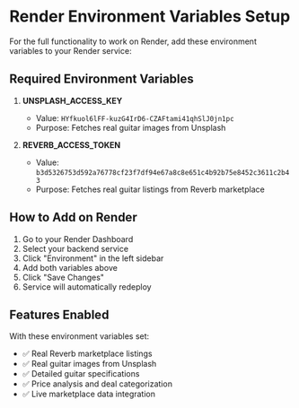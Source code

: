 # Render Environment Variables Setup

For the full functionality to work on Render, add these environment variables to your Render service:

## Required Environment Variables

1. **UNSPLASH_ACCESS_KEY**
   - Value: `HYfkuol6lFF-kuzG4IrD6-CZAFtami41qhSlJ0jn1pc`
   - Purpose: Fetches real guitar images from Unsplash

2. **REVERB_ACCESS_TOKEN** 
   - Value: `b3d5326753d592a76778cf23f7df94e67a8c8e651c4b92b75e8452c3611c2b43`
   - Purpose: Fetches real guitar listings from Reverb marketplace

## How to Add on Render

1. Go to your Render Dashboard
2. Select your backend service  
3. Click "Environment" in the left sidebar
4. Add both variables above
5. Click "Save Changes"
6. Service will automatically redeploy

## Features Enabled

With these environment variables set:
- ✅ Real Reverb marketplace listings
- ✅ Real guitar images from Unsplash  
- ✅ Detailed guitar specifications
- ✅ Price analysis and deal categorization
- ✅ Live marketplace data integration 